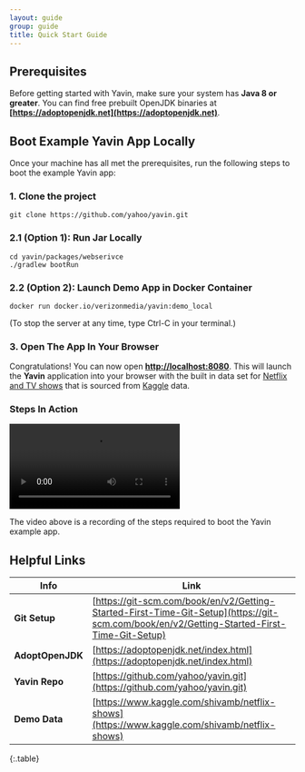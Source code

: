```yaml
---
layout: guide
group: guide
title: Quick Start Guide
---
```



## Prerequisites

Before getting started with Yavin, make sure your system has **Java 8 or greater**. You can find free prebuilt OpenJDK binaries at **[https://adoptopenjdk.net](https://adoptopenjdk.net)**.

## Boot Example Yavin App Locally

Once your machine has all met the prerequisites, run the following steps to boot the example Yavin app:

### 1. Clone the project

```shell
git clone https://github.com/yahoo/yavin.git
```

### 2.1 (Option 1): Run Jar Locally

```shell
cd yavin/packages/webserivce                 
./gradlew bootRun                           
```
### 2.2 (Option 2): Launch Demo App in Docker Container

```shell
docker run docker.io/verizonmedia/yavin:demo_local
```

(To stop the server at any time, type Ctrl-C in your terminal.)

### 3. Open The App In Your Browser

Congratulations! You can now open **[http://localhost:8080](http://localhost:8080)**. This will launch the **Yavin** application into your browser with the built in data set for [Netflix and TV shows](https://www.kaggle.com/shivamb/netflix-shows) that is sourced from [Kaggle](https://www.kaggle.com/) data.


### Steps In Action

<video controls class="m-t-20">
  <source src="/assets/images/QS_installation_and_run.mp4" type="video/mp4">
</video>

The video above is a recording of the steps required to boot the Yavin example app.

## Helpful Links

| Info                     |  Link  |
|---------------------------------|--------|
| **Git Setup**  | [https://git-scm.com/book/en/v2/Getting-Started-First-Time-Git-Setup](https://git-scm.com/book/en/v2/Getting-Started-First-Time-Git-Setup) |
| **AdoptOpenJDK**  | [https://adoptopenjdk.net/index.html](https://adoptopenjdk.net/index.html) |
| **Yavin Repo**  |  [https://github.com/yahoo/yavin.git](https://github.com/yahoo/yavin.git) |
| **Demo Data** | [https://www.kaggle.com/shivamb/netflix-shows](https://www.kaggle.com/shivamb/netflix-shows) |
{:.table}
